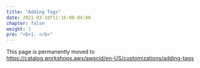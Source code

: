 ```yaml
---
title: "Adding Tags"
date: 2021-03-18T11:16:08-04:00
chapter: false
weight: 1
pre: "<b>1. </b>"
---
```


This page is permanently moved to https://catalog.workshops.aws/awscid/en-US/customizations/adding-tags
